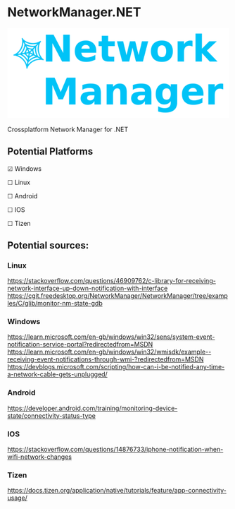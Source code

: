 # NetworkManager.NET
![preview](./assets/logo.png)

Crossplatform Network Manager for .NET

## Potential Platforms
☑ Windows

☐ Linux

☐ Android

☐ IOS

☐ Tizen 


## Potential sources:

### Linux
https://stackoverflow.com/questions/46909762/c-library-for-receiving-network-interface-up-down-notification-with-interface
https://cgit.freedesktop.org/NetworkManager/NetworkManager/tree/examples/C/glib/monitor-nm-state-gdb

### Windows
https://learn.microsoft.com/en-gb/windows/win32/sens/system-event-notification-service-portal?redirectedfrom=MSDN
https://learn.microsoft.com/en-gb/windows/win32/wmisdk/example--receiving-event-notifications-through-wmi-?redirectedfrom=MSDN
https://devblogs.microsoft.com/scripting/how-can-i-be-notified-any-time-a-network-cable-gets-unplugged/

### Android
https://developer.android.com/training/monitoring-device-state/connectivity-status-type

### IOS
https://stackoverflow.com/questions/14876733/iphone-notification-when-wifi-network-changes

### Tizen
https://docs.tizen.org/application/native/tutorials/feature/app-connectivity-usage/
